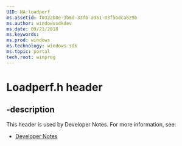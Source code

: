 ```yaml
---
UID: NA:loadperf
ms.assetid: f0322b8e-3b6d-33fb-a951-03f5bdca629b
ms.author: windowssdkdev
ms.date: 09/21/2018
ms.keywords: 
ms.prod: windows
ms.technology: windows-sdk
ms.topic: portal
tech.root: winprog
---
```


# Loadperf.h header


## -description


This header is used by Developer Notes. For more information, see:

- [Developer Notes](../_winprog)
